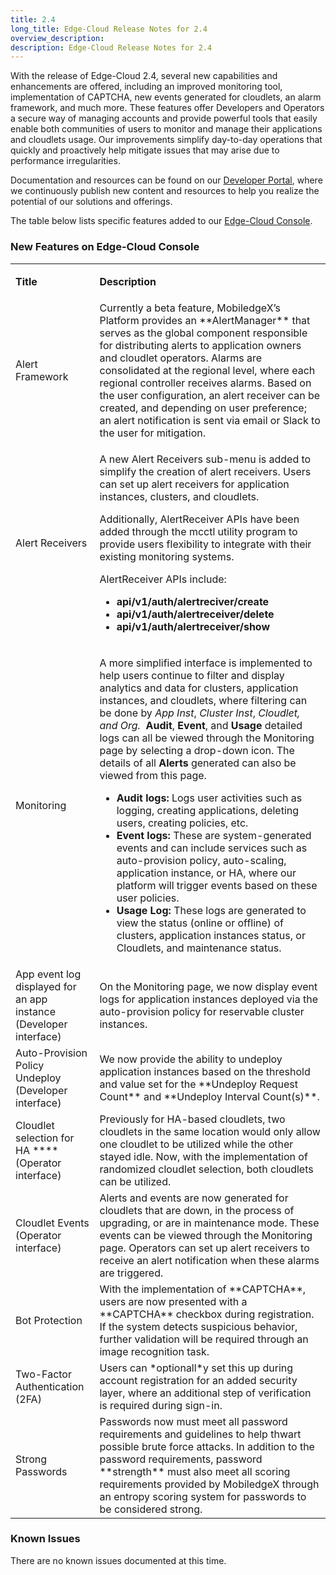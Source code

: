 ```yaml
---
title: 2.4
long_title: Edge-Cloud Release Notes for 2.4
overview_description:
description: Edge-Cloud Release Notes for 2.4
---
```


With the release of Edge-Cloud 2.4, several new capabilities and enhancements are offered, including an improved monitoring tool, implementation of CAPTCHA, new events generated for cloudlets, an alarm framework, and much more. These features offer Developers and Operators a secure way of managing accounts and provide powerful tools that easily enable both communities of users to monitor and manage their applications and cloudlets usage. Our improvements simplify day-to-day operations that quickly and proactively help mitigate issues that may arise due to performance irregularities.

Documentation and resources can be found on our [Developer Portal](/developer/index.md), where we continuously publish new content and resources to help you realize the potential of our solutions and offerings.

The table below lists specific features added to our [Edge-Cloud Console](https://console.mobiledgex.net/site1?pg=0).

### New Features on Edge-Cloud Console

<table>
<tbody>
<tr>
<td>

**Title**
</td>
<td colspan="1" rowspan="1">

**Description**
</td>
</tr>
<tr>
<td>Alert Framework</td>
<td>Currently a beta feature, MobiledgeX’s Platform provides an **AlertManager** that serves as the global component responsible for distributing alerts to application owners and cloudlet operators. Alarms are consolidated at the regional level, where each regional controller receives alarms. Based on the user configuration, an alert receiver can be created, and depending on user preference; an alert notification is sent via email or Slack to the user for mitigation.</td>
</tr>
<tr>
<td>Alert Receivers</td>
<td colspan="1" rowspan="1">

A new Alert Receivers sub-menu is added to simplify the creation of alert receivers. Users can set up alert receivers for application instances, clusters, and cloudlets.

Additionally, AlertReceiver APIs have been added through the mcctl utility program to provide users flexibility to integrate with their existing monitoring systems.

AlertReceiver APIs include:

- **api/v1/auth/alertreciver/create**
- **api/v1/auth/alertreceiver/delete**
- **api/v1/auth/alertreceiver/show**

</td>
</tr>
<tr>
<td>Monitoring</td>
<td colspan="1" rowspan="1">

A more simplified interface is implemented to help users continue to filter and display analytics and data for clusters, application instances, and cloudlets, where filtering can be done by *App Inst*, *Cluster Inst*, *Cloudlet, and Org.*  **Audit**, **Event**, and **Usage** detailed logs can all be viewed through the Monitoring page by selecting a drop-down icon. The details of all **Alerts** generated can also be viewed from this page.

- **Audit logs:** Logs user activities such as logging, creating applications, deleting users, creating policies, etc.
- **Event logs:** These are system-generated events and can include services such as auto-provision policy, auto-scaling, application instance, or HA, where our platform will trigger events based on these user policies.
- **Usage Log:** These logs are generated to view the status (online or offline) of clusters, application instances status, or Cloudlets, and maintenance status.

</td>
</tr>
<tr>
<td>App event log displayed for an app instance (Developer interface)</td>
<td>On the Monitoring page, we now display event logs for application instances deployed via the auto-provision policy for reservable cluster instances.</td>
</tr>
<tr>
<td>Auto-Provision Policy Undeploy (Developer interface)</td>
<td>We now provide the ability to undeploy application instances based on the threshold and value set for the **Undeploy Request Count** and **Undeploy Interval Count(s)**.</td>
</tr>
<tr>
<td>Cloudlet selection for HA ****(Operator interface)</td>
<td>Previously for HA-based cloudlets, two cloudlets in the same location would only allow one cloudlet to be utilized while the other stayed idle. Now, with the implementation of randomized cloudlet selection, both cloudlets can be utilized.</td>
</tr>
<tr>
<td>Cloudlet Events (Operator interface)</td>
<td>Alerts and events are now generated for cloudlets that are down, in the process of upgrading, or are in maintenance mode. These events can be viewed through the Monitoring page. Operators can set up alert receivers to receive an alert notification when these alarms are triggered.</td>
</tr>
<tr>
<td>Bot Protection</td>
<td>With the implementation of **CAPTCHA**, users are now presented with a **CAPTCHA** checkbox during registration. If the system detects suspicious behavior, further validation will be required through an image recognition task.</td>
</tr>
<tr>
<td>Two-Factor Authentication (2FA)</td>
<td>Users can *optionall*y set this up during account registration for an added security layer, where an additional step of verification is required during sign-in.</td>
</tr>
<tr>
<td>Strong Passwords</td>
<td>Passwords now must meet all password requirements and guidelines to help thwart possible brute force attacks. In addition to the password requirements, password **strength** must also meet all scoring requirements provided by MobiledgeX through an entropy scoring system for passwords to be considered strong.</td>
</tr>
</tbody>
</table>

### Known Issues

There are no known issues documented at this time.

